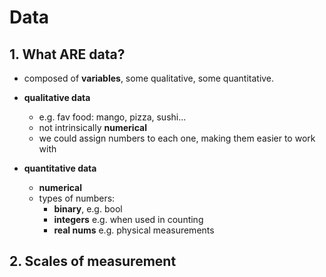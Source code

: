 # Data 

## 1. What ARE data?
* composed of **variables**, some qualitative, some quantitative. 
* **qualitative data** 
    * e.g. fav food: mango, pizza, sushi... 
    * not intrinsically **numerical**
    * we could assign numbers to each one, making them easier to work with 

* **quantitative data**
    * **numerical** 
    * types of numbers: 
        * **binary**, e.g. bool
        * **integers** e.g. when used in counting
        * **real nums** e.g. physical measurements

## 2. Scales of measurement
